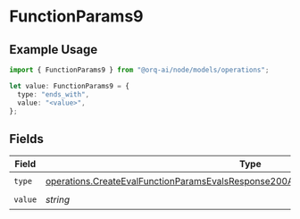 # FunctionParams9

## Example Usage

```typescript
import { FunctionParams9 } from "@orq-ai/node/models/operations";

let value: FunctionParams9 = {
  type: "ends_with",
  value: "<value>",
};
```

## Fields

| Field                                                                                                                                                                                        | Type                                                                                                                                                                                         | Required                                                                                                                                                                                     | Description                                                                                                                                                                                  |
| -------------------------------------------------------------------------------------------------------------------------------------------------------------------------------------------- | -------------------------------------------------------------------------------------------------------------------------------------------------------------------------------------------- | -------------------------------------------------------------------------------------------------------------------------------------------------------------------------------------------- | -------------------------------------------------------------------------------------------------------------------------------------------------------------------------------------------- |
| `type`                                                                                                                                                                                       | [operations.CreateEvalFunctionParamsEvalsResponse200ApplicationJSONResponseBody59Type](../../models/operations/createevalfunctionparamsevalsresponse200applicationjsonresponsebody59type.md) | :heavy_check_mark:                                                                                                                                                                           | N/A                                                                                                                                                                                          |
| `value`                                                                                                                                                                                      | *string*                                                                                                                                                                                     | :heavy_check_mark:                                                                                                                                                                           | N/A                                                                                                                                                                                          |